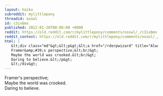 ```yaml
---
layout: haiku
subreddit: mylittlepony
threadid: ooswl
id: c3ix6mx
published: 2012-01-20T00:00:00 +0000
reddit: https://old.reddit.com/r/mylittlepony/comments/ooswl/_/c3ix6mx
reddit_context: https://old.reddit.com/r/mylittlepony/comments/ooswl/_/c3ix6mx?context=3
html: |
   &lt;div class="md"&gt;&lt;p&gt;&lt;a href="/rderpwizard" title="Always Relevant / Time Taken To Make Amends / Paper Bag Princess"&gt;&lt;/a&gt;
   Framer&amp;#39;s perspective;&lt;br/&gt;
   Maybe the world was crooked.&lt;br/&gt;
   Daring to believe.&lt;/p&gt;
   &lt;/div&gt;
---
```


[](/rderpwizard "Always Relevant / Time Taken To Make Amends / Paper Bag Princess")
Framer's perspective;  
Maybe the world was crooked.  
Daring to believe.